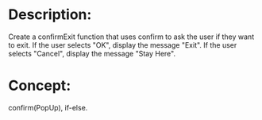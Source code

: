 # Description:
Create a confirmExit function that uses confirm to ask the user if they want to exit. If the user selects "OK", display the message "Exit". If the user selects "Cancel", display the message "Stay Here".

# Concept:
confirm(PopUp), if-else.